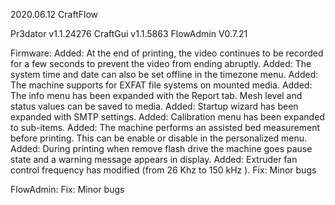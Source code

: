 2020.06.12 CraftFlow

Pr3dator  v1.1.24276
CraftGui  v1.1.5863
FlowAdmin V0.7.21

Firmware:
Added: At the end of printing, the video continues to be recorded for a few seconds to prevent the video from ending abruptly.
Added: The system time and date can also be set offline in the timezone menu.
Added: The machine supports for EXFAT file systems on mounted media.
Added: The info menu has been expanded with the Report tab. Mesh level and status values can be saved to media.
Added: Startup wizard has been expanded with SMTP settings.
Added: Calibration menu has been expanded to sub-items.
Added: The machine performs an assisted bed measurement before printing. This can be enable or disable in the personalized menu.
Added: During printing when remove flash drive the machine goes pause state and a warning message appears in display.
Added: Extruder fan control frequency has modified (from 26 Khz to 150 kHz ). 
Fix: Minor bugs

FlowAdmin:
Fix: Minor bugs